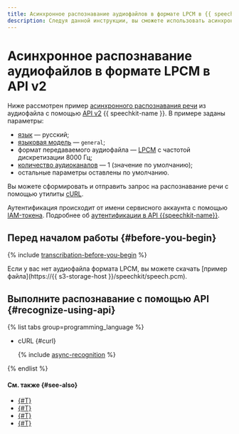 ```yaml
---
title: Асинхронное распознавание аудиофайлов в формате LPCM в {{ speechkit-full-name }}
description: Следуя данной инструкции, вы сможете использовать асинхронное распознавание аудиофайлов в формате LPCM.
---
```


# Асинхронное распознавание аудиофайлов в формате LPCM в API v2


Ниже рассмотрен пример [асинхронного распознавания речи](../transcribation.md) из аудиофайла с помощью [API v2](transcribation-api.md) {{ speechkit-name }}. В примере заданы параметры:

* [язык](../models.md#languages) — русский;
* [языковая модель](../models.md#tags) — `general`;
* формат передаваемого аудиофайла — [LPCM](../../formats.md#LPCM) с частотой дискретизации 8000 Гц;
* [количество аудиоканалов](transcribation-api.md#sendfile-params) — 1 (значение по умолчанию);
* остальные параметры оставлены по умолчанию.

Вы можете сформировать и отправить запрос на распознавание речи с помощью утилиты [cURL](https://curl.haxx.se).

Аутентификация происходит от имени сервисного аккаунта с помощью [IAM-токена](../../../iam/concepts/authorization/iam-token.md). Подробнее об [аутентификации в API {{speechkit-name}}](../../concepts/auth.md).

## Перед началом работы {#before-you-begin}

{% include [transcribation-before-you-begin](../../../_includes/speechkit/transcribation-before-you-begin.md) %}

Если у вас нет аудиофайла формата LPCM, вы можете скачать [пример файла](https://{{ s3-storage-host }}/speechkit/speech.pcm).

## Выполните распознавание с помощью API {#recognize-using-api}

{% list tabs group=programming_language %}

- cURL {#curl}

   {% include [async-recognition](../../../_includes/speechkit/async-recognition.md) %}

{% endlist %}

#### См. также {#see-also}

* [{#T}](transcribation-api.md)
* [{#T}](transcribation-ogg.md)
* [{#T}](batch-transcribation.md)
* [{#T}](../../concepts/auth.md)
